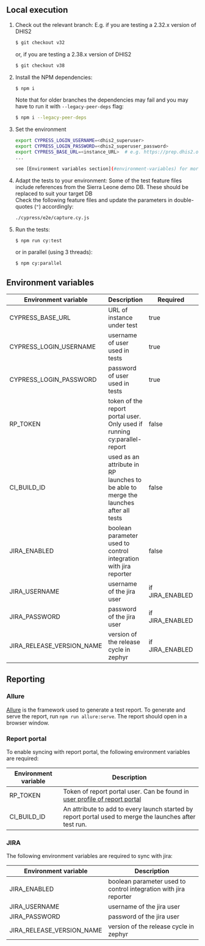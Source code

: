 ## Local execution

1. Check out the relevant branch:
    E.g. if you are testing a 2.32.x version of DHIS2
    ```sh
    $ git checkout v32
    ```
    or, if you are testing a 2.38.x version of DHIS2
    ```sh
    $ git checkout v38
    ```

2. Install the NPM dependencies:
    ```sh
    $ npm i
    ```
    Note that for older branches the dependencies may fail and you may have to run it with `--legacy-peer-deps` flag:
    ```sh
    $ npm i --legacy-peer-deps
    ```

3. Set the environment
    ```sh
    export CYPRESS_LOGIN_USERNAME=<dhis2_superuser>
    export CYPRESS_LOGIN_PASSWORD=<dhis2_superuser_password>
    export CYPRESS_BASE_URL=<instance_URL>  # e.g. https://prep.dhis2.org/2.38dev/ 
    ... 
    
    see [Environment variables section](#environment-variables) for more configuration options
    ```

4. Adapt the tests to your environment:
    Some of the test feature files include references from the Sierra Leone demo DB. These should be replaced to suit your target DB  
    Check the following feature files and update the parameters in double-quotes (`"`) accordingly:
    ```sh
    ./cypress/e2e/capture.cy.js
    ```
   
5. Run the tests:
    ```sh
    $ npm run cy:test
    ```
    
    or in parallel (using 3 threads):
    ```sh
    $ npm cy:parallel 
    ```

## Environment variables

| Environment variable | Description | Required | Default value | 
|---|---|---|---|
| CYPRESS_BASE_URL | URL of instance under test | true | smoke.dhis2.org/dev_smoke | 
| CYPRESS_LOGIN_USERNAME  | username of user used in tests   |  true | admin |
| CYPRESS_LOGIN_PASSWORD | password of user used in tests | true | district | 
| RP_TOKEN | token of the report portal user. Only used if running cy:parallel-report | false | N/A |
| CI_BUILD_ID | used as an attribute in RP launches to be able to merge the launches after all tests | false | |
| JIRA_ENABLED | boolean parameter used to control integration with jira reporter | false | N/A | 
| JIRA_USERNAME | username of the jira user | if JIRA_ENABLED | N/A |
| JIRA_PASSWORD | password of the jira user | if JIRA_ENABLED | N/A |
| JIRA_RELEASE_VERSION_NAME| version of the release cycle in zephyr | if JIRA_ENABLED | N/A |


## Reporting
### Allure
[Allure](https://docs.qameta.io/allure/)  is the framework used to generate a test report. To generate and serve the report, run `npm run allure:serve`. The report should open in a browser window. 

### Report portal

To enable syncing with report portal, the following environment variables are required:

| Environment variable | Description |
|--|--|
| RP_TOKEN | Token of report portal user. Can be found in [user profile of report portal](https://test.tools.dhis2.org/reportportal/ui/#user-profile) |
| CI_BUILD_ID | An attribute to add to every launch started by report portal used to merge the launches after test run. | 

### JIRA
The following environment variables are required to sync with jira: 

| Environment variable | Description |
|--|--|
| JIRA_ENABLED | boolean parameter used to control integration with jira reporter | 
| JIRA_USERNAME | username of the jira user |
| JIRA_PASSWORD | password of the jira user |
| JIRA_RELEASE_VERSION_NAME| version of the release cycle in zephyr |
